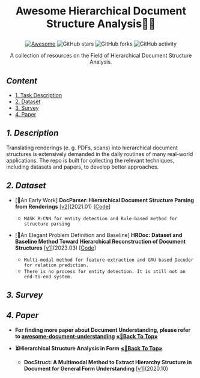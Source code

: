 # <p align=center>Awesome Hierarchical Document Structure Analysis👩‍💻</p>

<div align=center>

[![Awesome](https://cdn.rawgit.com/sindresorhus/awesome/d7305f38d29fed78fa85652e3a63e154dd8e8829/media/badge.svg)](https://github.com/sindresorhus/awesome) 
![GitHub stars](https://img.shields.io/github/stars/JarvisUSTC/Awesome-Hierarchical-Document-Structure-Analysis.svg?color=red&style=for-the-badge) 
![GitHub forks](https://img.shields.io/github/forks/JarvisUSTC/Awesome-Hierarchical-Document-Structure-Analysis.svg?color=yellow&style=for-the-badge) 
![GitHub activity](https://img.shields.io/github/last-commit/JarvisUSTC/Awesome-Hierarchical-Document-Structure-Analysis?style=for-the-badge) 

A collection of resources on the Field of Hierarchical Document Structure Analysis.

</div>

## <span id="head-content"> *Content* </span>
* [1. Task Description](#head1)
* [2. Dataset](#head2)
* [3. Survey](#head3)
* [4. Paper](#head4)

## <span id="head1"> *1. Description* </span>

Translating renderings (e. g. PDFs, scans) into hierarchical document structures is extensively demanded in the daily routines of many real-world applications. The repo is built for collecting the relevant techniques, including datasets and papers, to develop better approaches.

## <span id="head2"> *2. Dataset* </span>

* [👑An Early Work] **DocParser: Hierarchical Document Structure Parsing from Renderings** [[v2](https://arxiv.org/abs/1911.01702)](2021.01) [[Code](https://github.com/DS3Lab/DocParser)]
    * ```MASK R-CNN for entity detection and Rule-based method for structure parsing```

* [👑An Elegant Problem Definition and Baseline] **HRDoc: Dataset and Baseline Method Toward Hierarchical Reconstruction of Document Structures** [[v1](https://arxiv.org/abs/2303.13839)](2023.03) [[Code](https://github.com/jfma-USTC/HRDoc)] 
    * ```Multi-modal method for feature extraction and GRU based Decoder for relation prediction.```
    * ```There is no process for entity detection. It is still not an end-to-end system.```

## <span id="head3"> *3. Survey* </span>

## <span id="head4"> *4. Paper* </span>

* <span id="awesome-document-understanding"> **For finding more paper about Document Understanding, please refer to [awesome-document-understanding](https://github.com/tstanislawek/awesome-document-understanding)** </span> **[       «🎯Back To Top»       ](#)**

* <span id="Form"> **⏳Hierarchical Structure Analysis in Form** </span> **[       «🎯Back To Top»       ](#)**
    * **DocStruct: A Multimodal Method to Extract Hierarchy Structure in Document for General Form Understanding** [[v1](https://arxiv.org/abs/2010.11685)](2020.10)